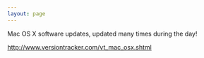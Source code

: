 ```yaml
---
layout: page
---
```




Mac OS X software updates, updated many times during the day!

http://www.versiontracker.com/vt_mac_osx.shtml